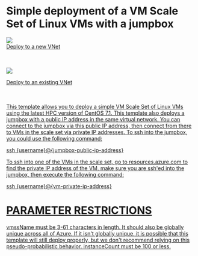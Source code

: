 # Simple deployment of a VM Scale Set of Linux VMs with a jumpbox

<a href="https://portal.azure.com/#create/Microsoft.Template/uri/https%3A%2F%2Fraw.githubusercontent.com%2Ftanewill%2F5clickTemplates%2Fmaster%2FRawClusterV2%2Fazuredeploy.json" target="_blank">
    <img src="http://azuredeploy.net/deploybutton.png"/>
    <figcaption>Deploy to a new VNet</figcaption>

<br><br>
<a href="https://portal.azure.com/#create/Microsoft.Template/uri/https%3A%2F%2Fraw.githubusercontent.com%2Ftanewill%2F5clickTemplates%2Fmaster%2FRawClusterV2%2Fazuredeploy_existingvnet.json" target="_blank">
    <img src="http://azuredeploy.net/deploybutton.png"/>
    <figcaption>Deploy to an existing VNet</figcaption>

<br><br>
This template allows you to deploy a simple VM Scale Set of Linux VMs using the latest HPC version of CentOS 7.1. This template also deploys a jumpbox with a public IP address in the same virtual network. You can connect to the jumpbox via this public IP address, then connect from there to VMs in the scale set via private IP addresses. To ssh into the jumpbox, you could use the following command:

ssh {username}@{jumpbox-public-ip-address}

To ssh into one of the VMs in the scale set, go to resources.azure.com to find the private IP address of the VM, make sure you are ssh'ed into the jumpbox, then execute the following command:

ssh {username}@{vm-private-ip-address}

PARAMETER RESTRICTIONS
======================

vmssName must be 3-61 characters in length. It should also be globally unique across all of Azure. If it isn't globally unique, it is possible that this template will still deploy properly, but we don't recommend relying on this pseudo-probabilistic behavior.
instanceCount must be 100 or less.

